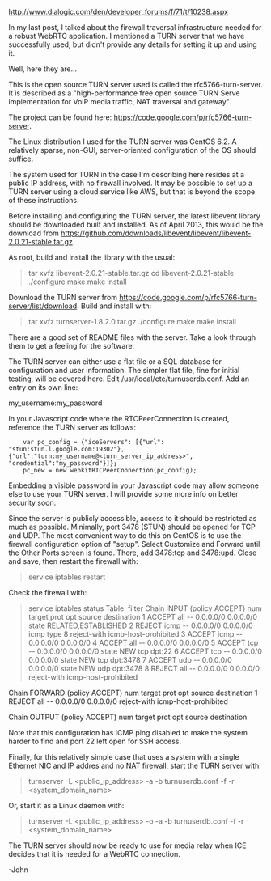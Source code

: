 http://www.dialogic.com/den/developer_forums/f/71/t/10238.aspx

In my last post, I talked about the firewall traversal infrastructure needed for a robust WebRTC application.  I mentioned a TURN server that we have successfully used, but didn't provide any details for setting it up and using it.

Well, here they are...

This is the open source TURN server used is called the rfc5766-turn-server. It is described as a "high-performance free open source TURN Serve implementation for VoIP media traffic, NAT traversal and gateway".

The project can be found here: https://code.google.com/p/rfc5766-turn-server.

The Linux distribution I used for the TURN server was CentOS 6.2. A relatively sparse, non-GUI, server-oriented configuration of the OS should suffice.

The system used for TURN in the case I'm describing here resides at a public IP address, with no firewall involved. It may be possible to set up a TURN server using a cloud service like AWS, but that is beyond the scope of these instructions.

Before installing and configuring the TURN server, the latest libevent library should be downloaded built and installed. As of April 2013, this would be the download from  https://github.com/downloads/libevent/libevent/libevent-2.0.21-stable.tar.gz.

As root, build and install the library with the usual:

> tar xvfz libevent-2.0.21-stable.tar.gz
> cd libevent-2.0.21-stable
> ./configure
> make
> make install

Download the TURN server from  https://code.google.com/p/rfc5766-turn-server/list/download. Build and install with:

> tar xvfz turnserver-1.8.2.0.tar.gz
> ./configure
> make
> make install

There are a good set of README files with the server.  Take a look through them to get a feeling for the software.

The TURN server can either use a flat file or a SQL database for configuration and user information. The simpler flat file, fine for initial testing, will be covered here. Edit /usr/local/etc/turnuserdb.conf. Add an entry on its own line:

my_username:my_password

In your Javascript code where the RTCPeerConnection is created, reference the TURN server as follows:

        var pc_config = {"iceServers": [{"url": "stun:stun.l.google.com:19302"},            {"url":"turn:my_username@<turn_server_ip_address>", "credential":"my_password"}]};
        pc_new = new webkitRTCPeerConnection(pc_config);

Embedding a visible password in your Javascript code may allow someone else to use your TURN server.  I will provide some more info on better security soon.

Since the server is publicly accessible, access to it should be restricted as much as possible. Minimally, port 3478 (STUN) should be opened for TCP and UDP. The most convenient way to do this on CentOS is to use the firewall configuration option of "setup". Select Customize and Forward until the Other Ports screen is found.  There, add 3478:tcp and 3478:upd. Close and save, then restart the firewall with:

> service iptables restart

Check the firewall with:

> service iptables status
Table: filter
Chain INPUT (policy ACCEPT)
num  target     prot opt source               destination
1    ACCEPT     all  --  0.0.0.0/0            0.0.0.0/0           state RELATED,ESTABLISHED
2    REJECT     icmp --  0.0.0.0/0            0.0.0.0/0           icmp type 8 reject-with icmp-host-prohibited
3    ACCEPT     icmp --  0.0.0.0/0            0.0.0.0/0
4    ACCEPT     all  --  0.0.0.0/0            0.0.0.0/0
5    ACCEPT     tcp  --  0.0.0.0/0            0.0.0.0/0           state NEW tcp dpt:22
6    ACCEPT     tcp  --  0.0.0.0/0            0.0.0.0/0           state NEW tcp dpt:3478
7    ACCEPT     udp  --  0.0.0.0/0            0.0.0.0/0           state NEW udp dpt:3478
8    REJECT     all  --  0.0.0.0/0            0.0.0.0/0           reject-with icmp-host-prohibited

Chain FORWARD (policy ACCEPT)
num  target     prot opt source               destination
1    REJECT     all  --  0.0.0.0/0            0.0.0.0/0           reject-with icmp-host-prohibited

Chain OUTPUT (policy ACCEPT)
num  target     prot opt source               destination

Note that this configuration has ICMP ping disabled to make the system harder to find and port 22 left open for SSH access.

Finally, for this relatively simple case that uses a system with a single Ethernet NIC and IP addres and no NAT firewall, start the TURN server with:

> turnserver -L <public_ip_address> -a -b turnuserdb.conf -f -r <system_domain_name>

Or, start it as a Linux daemon with:

> turnserver -L <public_ip_address> -o -a -b turnuserdb.conf -f -r <system_domain_name>

The TURN server should now be ready to use for media relay when ICE decides that it is needed for a WebRTC connection.

 

-John

